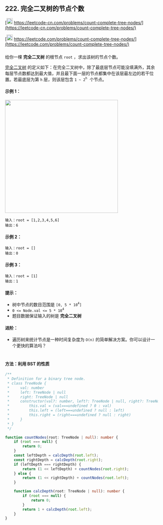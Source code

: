 ## 222. 完全二叉树的节点个数

[<img src="https://static.leetcode-cn.com/cn-mono-assets/production/assets/logo-dark-cn.c42314a8.svg" height="20" /> https://leetcode-cn.com/problems/count-complete-tree-nodes/](https://leetcode-cn.com/problems/count-complete-tree-nodes/)

[<img src="https://assets.leetcode.com/static_assets/public/webpack_bundles/images/logo-dark.e99485d9b.svg" height="20"/> https://leetcode.com/problems/count-complete-tree-nodes/](https://leetcode.com/problems/count-complete-tree-nodes/)

###

给你一棵 **完全二叉树** 的根节点 `root` ，求出该树的节点个数。

[完全二叉树](https://baike.baidu.com/item/%E5%AE%8C%E5%85%A8%E4%BA%8C%E5%8F%89%E6%A0%91/7773232?fr=aladdin) 的定义如下：在完全二叉树中，除了最底层节点可能没填满外，其余每层节点数都达到最大值，并且最下面一层的节点都集中在该层最左边的若干位置。若最底层为第 `h` 层，则该层包含 `1 ~ 2`<sup>`h`</sup>  个节点。

#### 示例 1：

<img src="https://assets.leetcode.com/uploads/2021/01/14/complete.jpg" width="372" />

```
输入：root = [1,2,3,4,5,6]
输出：6
```

#### 示例 2：

```
输入：root = []
输出：0
```

#### 示例 3：

```
输入：root = [1]
输出：1
```

#### 提示：

-   树中节点的数目范围是 `[0, 5 * 10`<sup>`4`</sup>`]`
-   `0 <= Node.val <= 5 * 10`<sup>`4`</sup>
-   题目数据保证输入的树是 **完全二叉树**

#### 进阶：

-   遍历树来统计节点是一种时间复杂度为 `O(n)` 的简单解决方案。你可以设计一个更快的算法吗？

#

#### 方法：利用 BST 的性质

```ts
/**
 * Definition for a binary tree node.
 * class TreeNode {
 *     val: number
 *     left: TreeNode | null
 *     right: TreeNode | null
 *     constructor(val?: number, left?: TreeNode | null, right?: TreeNode | null) {
 *         this.val = (val===undefined ? 0 : val)
 *         this.left = (left===undefined ? null : left)
 *         this.right = (right===undefined ? null : right)
 *     }
 * }
 */

function countNodes(root: TreeNode | null): number {
    if (root === null) {
        return 0;
    }
    const leftDepth = calcDepth(root.left);
    const rightDepth = calcDepth(root.right);
    if (leftDepth === rightDepth) {
        return (1 << leftDepth) + countNodes(root.right);
    } else {
        return (1 << rightDepth) + countNodes(root.left);
    }

    function calcDepth(root: TreeNode | null): number {
        if (root === null) {
            return 0;
        }
        return 1 + calcDepth(root.left);
    }
}
```
